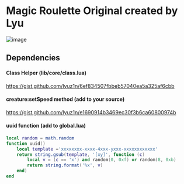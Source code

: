 # Magic Roulette Original created by Lyu
![image](https://user-images.githubusercontent.com/40324910/236821181-2431ec42-42e6-460f-9ac7-321b6172532f.png)
## Dependencies
#### Class Helper (lib/core/class.lua)
https://gist.github.com/lyuz1n/6ef834507fbbeb57040ea5a325af6cbb
#### creature:setSpeed method (add to your source)
https://gist.github.com/lyuz1n/e1690914b3469ec30f3b6ca60800974b
#### uuid function (add to global.lua)
```lua
local random = math.random
function uuid()
    local template ='xxxxxxxx-xxxx-4xxx-yxxx-xxxxxxxxxxxx'
    return string.gsub(template, '[xy]', function (c)
        local v = (c == 'x') and random(0, 0xf) or random(8, 0xb)
        return string.format('%x', v)
    end)
end
```
